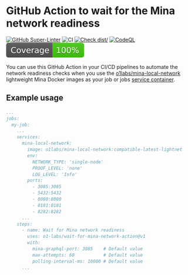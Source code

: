 # GitHub Action to wait for the Mina network readiness

[![GitHub Super-Linter](https://github.com/o1-labs/wait-for-mina-network-action/actions/workflows/linter.yml/badge.svg)](https://github.com/super-linter/super-linter)
![CI](https://github.com/o1-labs/wait-for-mina-network-action/actions/workflows/ci.yml/badge.svg)
[![Check dist/](https://github.com/o1-labs/wait-for-mina-network-action/actions/workflows/check-dist.yml/badge.svg)](https://github.com/o1-labs/wait-for-mina-network-action/actions/workflows/check-dist.yml)
[![CodeQL](https://github.com/o1-labs/wait-for-mina-network-action/actions/workflows/codeql-analysis.yml/badge.svg)](https://github.com/o1-labs/wait-for-mina-network-action/actions/workflows/codeql-analysis.yml)
[![Coverage](./badges/coverage.svg)](./badges/coverage.svg)

You can use this GitHub Action in your CI/CD pipelines to automate the network
readiness checks when you use the
[o1labs/mina-local-network](https://hub.docker.com/r/o1labs/mina-local-network)
lightweight Mina Docker images as your job or jobs
[service container](https://docs.github.com/en/actions/using-containerized-services/about-service-containers).

## Example usage

```yaml
...
jobs:
  my-job:
    ...
    services:
      mina-local-network:
        image: o1labs/mina-local-network:compatible-latest-lightnet
        env:
          NETWORK_TYPE: 'single-node'
          PROOF_LEVEL: 'none'
          LOG_LEVEL: 'Info'
        ports:
          - 3085:3085
          - 5432:5432
          - 8080:8080
          - 8181:8181
          - 8282:8282
      ...
    steps:
      - name: Wait for Mina network readiness
        uses: o1-labs/wait-for-mina-network-action@v1
        with:
          mina-graphql-port: 3085    # Default value
          max-attempts: 60           # Default value
          polling-interval-ms: 10000 # Default value
      ...
```
